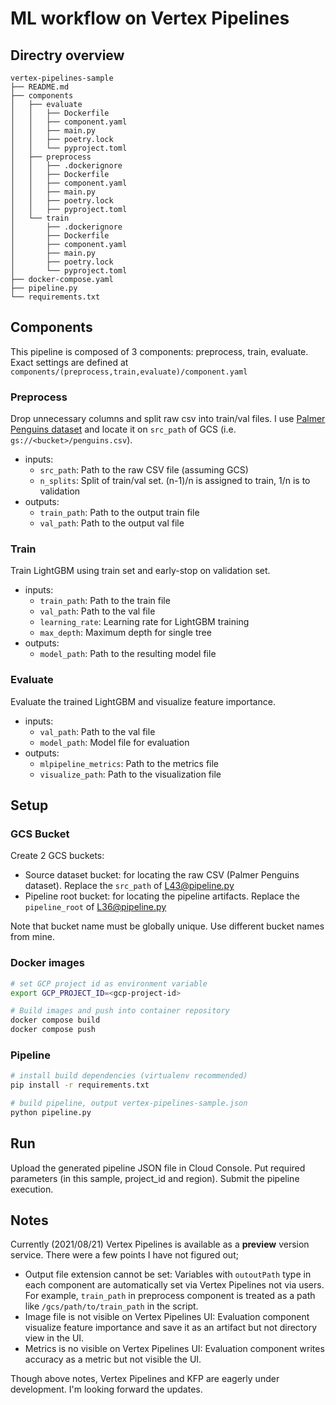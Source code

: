 # ML workflow on Vertex Pipelines

## Directry overview

```
vertex-pipelines-sample
├── README.md
├── components
│   ├── evaluate
│   │   ├── Dockerfile
│   │   ├── component.yaml
│   │   ├── main.py
│   │   ├── poetry.lock
│   │   └── pyproject.toml
│   ├── preprocess
│   │   ├── .dockerignore
│   │   ├── Dockerfile
│   │   ├── component.yaml
│   │   ├── main.py
│   │   ├── poetry.lock
│   │   ├── pyproject.toml
│   └── train
│       ├── .dockerignore
│       ├── Dockerfile
│       ├── component.yaml
│       ├── main.py
│       ├── poetry.lock
│       └── pyproject.toml
├── docker-compose.yaml
├── pipeline.py
└── requirements.txt

```

## Components

This pipeline is composed of 3 components: preprocess, train, evaluate.
Exact settings are defined at `components/(preprocess,train,evaluate)/component.yaml`

### Preprocess

Drop unnecessary columns and split raw csv into train/val files. I use [Palmer Penguins dataset](https://github.com/mwaskom/seaborn-data/blob/master/penguins.csv) and locate it on `src_path` of GCS (i.e. `gs://<bucket>/penguins.csv`).

- inputs:
  - `src_path`: Path to the raw CSV file (assuming GCS)
  - `n_splits`: Split of train/val set. (n-1)/n is assigned to train, 1/n is to validation
- outputs:
  - `train_path`: Path to the output train file
  - `val_path`: Path to the output val file

### Train

Train LightGBM using train set and early-stop on validation set.

- inputs:
  - `train_path`: Path to the train file
  - `val_path`: Path to the val file
  - `learning_rate`: Learning rate for LightGBM training
  - `max_depth`: Maximum depth for single tree
- outputs:
  - `model_path`: Path to the resulting model file

### Evaluate

Evaluate the trained LightGBM and visualize feature importance.

- inputs:
  - `val_path`: Path to the val file
  - `model_path`: Model file for evaluation
- outputs:
  - `mlpipeline_metrics`: Path to the metrics file
  - `visualize_path`: Path to the visualization file
  
## Setup

### GCS Bucket

Create 2 GCS buckets:

- Source dataset bucket: for locating the raw CSV (Palmer Penguins dataset). Replace the `src_path` of L43@pipeline.py
- Pipeline root bucket: for locating the pipeline artifacts. Replace the `pipeline_root` of L36@pipeline.py

Note that bucket name must be globally unique. Use different bucket names from mine.

### Docker images

``` bash
# set GCP project id as environment variable
export GCP_PROJECT_ID=<gcp-project-id>

# Build images and push into container repository
docker compose build
docker compose push
```

### Pipeline

``` bash
# install build dependencies (virtualenv recommended)
pip install -r requirements.txt

# build pipeline, output vertex-pipelines-sample.json
python pipeline.py
```

## Run

Upload the generated pipeline JSON file in Cloud Console. Put required parameters (in this sample, project_id and region). Submit the pipeline execution.

## Notes

Currently (2021/08/21) Vertex Pipelines is available as a **preview** version service. There were a few points I have not figured out;

- Output file extension cannot be set: Variables with `outoutPath` type in each component are automatically set via Vertex Pipelines not via users. For example, `train_path` in preprocess component is treated as a path like `/gcs/path/to/train_path` in the script.
- Image file is not visible on Vertex Pipelines UI: Evaluation component visualize feature importance and save it as an artifact but not directory view in the UI.
- Metrics is no visible on Vertex Pipelines UI: Evaluation component writes accuracy as a metric but not visible the UI.

Though above notes, Vertex Pipelines and KFP are eagerly under development. I'm looking forward the updates.
